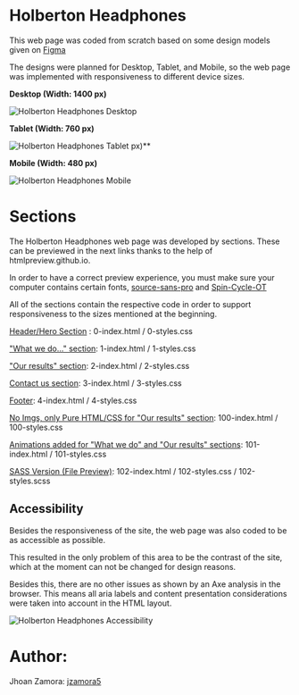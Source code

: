 # Holberton Headphones

This web page was coded from scratch based on some design models given on [Figma](https://www.figma.com/file/gkWRcFqkwtruWZgSfnnHF0/Holberton-School---Headphone-company)

The designs were planned for Desktop, Tablet, and Mobile, so the web page was implemented with responsiveness to different device sizes.

**Desktop (Width: 1400 px)**

![Holberton Headphones Desktop](https://i.ibb.co/1r4k0WC/01-headphones-desktop-2x.png)

**Tablet (Width: 760 px)**

![Holberton Headphones Tablet](https://i.ibb.co/Y2FfH6w/02-headphones-tablet-2x.png) px)\*\*

**Mobile (Width: 480 px)**

![Holberton Headphones Mobile](https://i.ibb.co/s1zx5NS/03-headphones-mobile-2x.png)

# Sections

The Holberton Headphones web page was developed by sections. These can be previewed in the next links thanks to the help of htmlpreview.github.io.

In order to have a correct preview experience, you must make sure your computer contains certain fonts, [source-sans-pro](https://intranet.hbtn.io/rltoken/wltHny-KZP3B8JFRvpmVjA "source-sans-pro") and [Spin-Cycle-OT](https://intranet.hbtn.io/rltoken/Qb96K4nTPQJO1paP_OBELw "Spin-Cycle-OT")

All of the sections contain the respective code in order to support responsiveness to the sizes mentioned at the beginning.

[Header/Hero Section](https://htmlpreview.github.io/?https://github.com/jzamora5/holberton-headphones/blob/master/0-index.html) : 0-index.html / 0-styles.css

["What we do..." section](https://htmlpreview.github.io/?https://github.com/jzamora5/holberton-headphones/blob/master/1-index.html): 1-index.html / 1-styles.css

["Our results" section](https://htmlpreview.github.io/?https://github.com/jzamora5/holberton-headphones/blob/master/2-index.html): 2-index.html / 2-styles.css

[Contact us section](https://htmlpreview.github.io/?https://github.com/jzamora5/holberton-headphones/blob/master/3-index.html): 3-index.html / 3-styles.css

[Footer](https://htmlpreview.github.io/?https://github.com/jzamora5/holberton-headphones/blob/master/4-index.html): 4-index.html / 4-styles.css

[No Imgs, only Pure HTML/CSS for "Our results" section](https://htmlpreview.github.io/?https://github.com/jzamora5/holberton-headphones/blob/master/100-index.html): 100-index.html / 100-styles.css

[Animations added for "What we do" and "Our results" sections](https://htmlpreview.github.io/?https://github.com/jzamora5/holberton-headphones/blob/master/101-index.html): 101-index.html / 101-styles.css

[SASS Version (File Preview)](https://htmlpreview.github.io/?https://github.com/jzamora5/holberton-headphones/blob/master/102-index.html): 102-index.html / 102-styles.css / 102-styles.scss

## Accessibility

Besides the responsiveness of the site, the web page was also coded to be as accessible as possible.

This resulted in the only problem of this area to be the contrast of the site, which at the moment can not be changed for design reasons.

Besides this, there are no other issues as shown by an Axe analysis in the browser. This means all aria labels and content presentation considerations were taken into account in the HTML layout.

![Holberton Headphones Accessibility](https://i.ibb.co/vwY3GX0/Accesibility.png)

# Author:

Jhoan Zamora: [jzamora5](https://github.com/jzamora5)
